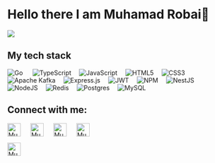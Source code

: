 # Hello there I am Muhamad Robai👋

![](https://github.com/halfrost/halfrost/blob/master/icons/header_.png)

## My tech stack

![Go](https://img.shields.io/badge/go-%2300ADD8.svg?style=for-the-badge&logo=go&logoColor=white) &emsp;
![TypeScript](https://img.shields.io/badge/typescript-%23007ACC.svg?style=for-the-badge&logo=typescript&logoColor=white)&emsp;
![JavaScript](https://img.shields.io/badge/javascript-%23323330.svg?style=for-the-badge&logo=javascript&logoColor=%23F7DF1E)&emsp;
![HTML5](https://img.shields.io/badge/html5-%23E34F26.svg?style=for-the-badge&logo=html5&logoColor=white)&emsp;
![CSS3](https://img.shields.io/badge/css3-%231572B6.svg?style=for-the-badge&logo=css3&logoColor=white)&emsp;
![Apache Kafka](https://img.shields.io/badge/Apache%20Kafka-000?style=for-the-badge&logo=apachekafka)&emsp;
![Express.js](https://img.shields.io/badge/express.js-%23404d59.svg?style=for-the-badge&logo=express&logoColor=%2361DAFB)&emsp;
![JWT](https://img.shields.io/badge/JWT-black?style=for-the-badge&logo=JSON%20web%20tokens)&emsp;
![NPM](https://img.shields.io/badge/NPM-%23CB3837.svg?style=for-the-badge&logo=npm&logoColor=white)&emsp;
![NestJS](https://img.shields.io/badge/nestjs-%23E0234E.svg?style=for-the-badge&logo=nestjs&logoColor=white)&emsp;
![NodeJS](https://img.shields.io/badge/node.js-6DA55F?style=for-the-badge&logo=node.js&logoColor=white)&emsp;
![Redis](https://img.shields.io/badge/redis-%23DD0031.svg?style=for-the-badge&logo=redis&logoColor=white)&emsp;
![Postgres](https://img.shields.io/badge/postgres-%23316192.svg?style=for-the-badge&logo=postgresql&logoColor=white)&emsp;
![MySQL](https://img.shields.io/badge/mysql-%2300f.svg?style=for-the-badge&logo=mysql&logoColor=white)&emsp;


## Connect with me:
<p align="left">
  <a href="https://www.linkedin.com/in/muhamadrobai/" target="blank"><img align="center"
      src="https://img.shields.io/badge/linkedin-%230077B5.svg?style=for-the-badge&logo=linkedin&logoColor=white"
      alt="Muhamad Robai" height="30" width="auto" /></a>
      &emsp;
  <a href="https://www.instagram.com/muhrobaai/" target="blank"><img align="center"
      src="https://img.shields.io/badge/Instagram-%23E4405F.svg?style=for-the-badge&logo=Instagram&logoColor=white"
      alt="Muhamad Robai" height="30" width="auto" /></a>
      &emsp;
  <a href="https://www.upwork.com/freelancers/~0199b880ddbdc3106b" target="blank"><img align="center"
      src="https://img.shields.io/badge/UpWork-6FDA44?style=for-the-badge&logo=Upwork&logoColor=white"
      alt="Muhamad Robai" height="30" width="auto" /></a>
      &emsp;
  <a href="https://medium.com/@robaimuh" target="blank"><img align="center"
      src="https://img.shields.io/badge/Medium-12100E?style=for-the-badge&logo=medium&logoColor=white"
      alt="Muhamad Robai" height="30" width="auto" /></a>
      
  <a href="mailto: muhamadrobai99@gmail.com" target="blank"><img align="center"
      src="https://img.shields.io/badge/Gmail-D14836?style=for-the-badge&logo=gmail&logoColor=white"
      alt="Muhamad Robai" height="30" width="auto" /></a>
</p>